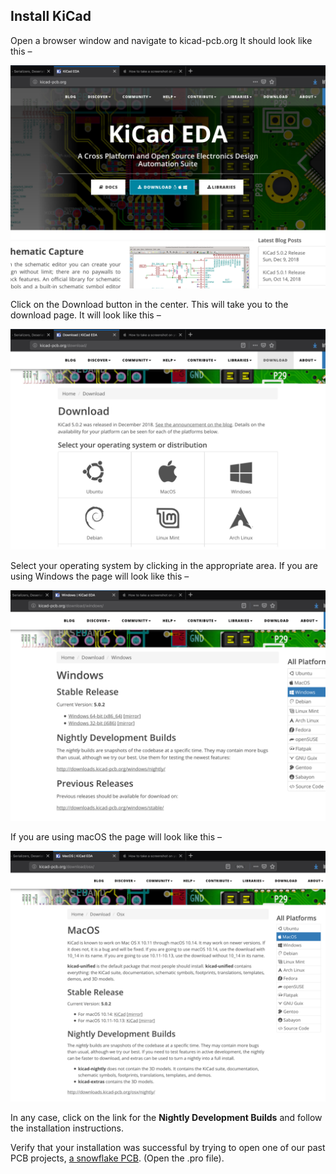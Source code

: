 ## Install KiCad

Open a browser window and navigate to kicad-pcb.org It should look like this –

<img src="../images/KiCad_0.png" width="700"/>

Click on the Download button in the center. This will take you to the download page. It will look like this –

<img src="../images/KiCad_1.png" width="700"/>

Select your operating system by clicking in the appropriate area. If you are using Windows the page will look like this –

<img src="../images/KiCad_2.png" width="700"/>

If you are using macOS the page will look like this –

<img width="700" src="../images/KiCad_3.png"/>

In any case, click on the link for the **Nightly Development Builds** and follow the installation instructions.

Verify that your installation was successful by trying to open one of our past PCB projects, [a snowflake PCB](https://github.com/maholli/snowflake/tree/master/snowflake_1). (Open the .pro file). 

